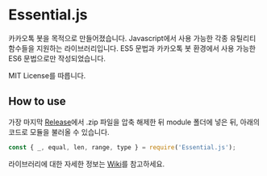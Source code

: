 # Essential.js

카카오톡 봇을 목적으로 만들어졌습니다.
Javascript에서 사용 가능한 각종 유틸리티 함수들을 지원하는 라이브러리입니다.
ES5 문법과 카카오톡 봇 환경에서 사용 가능한 ES6 문법으로만 작성되었습니다.  

MIT License를 따릅니다.

## How to use

가장 마지막 [Release](https://github.com/kktbot-module/Essential/releases)에서 .zip 파일을 압축 해제한 뒤 module 폴더에 넣은 뒤, 아래의 코드로 모듈을 불러올 수 있습니다.
```js
const { _, equal, len, range, type } = require('Essential.js');
```

라이브러리에 대한 자세한 정보는 [Wiki](https://github.com/kktbot-module/Essential/wiki)를 참고하세요.
